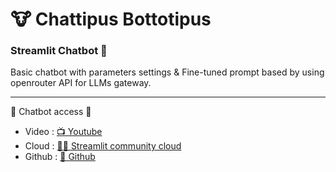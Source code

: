 # 🐮 Chattipus Bottotipus
### Streamlit Chatbot 🤖

Basic chatbot with parameters settings & Fine-tuned prompt based by using openrouter API for LLMs gateway.

---
🐄 Chatbot access 🐄

- Video : [📺 Youtube](https://youtu.be/QdtaHj4XxKk) <br>
- Cloud : [😶‍🌫️ Streamlit community cloud](https://chattipusbottotipus-ryd3nddvx6qhr67tzq9aab.streamlit.app/) <br>
- Github : [📄 Github](https://github.com/rafisnaen/Chattipus_Bottotipus)
